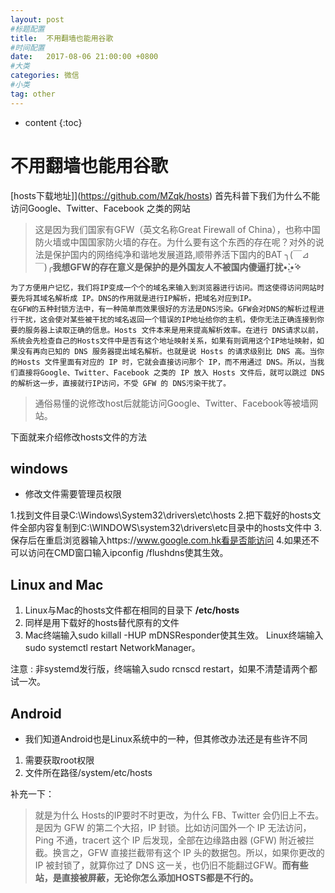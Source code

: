 ```yaml
---
layout: post
#标题配置
title:  不用翻墙也能用谷歌
#时间配置
date:   2017-08-06 21:00:00 +0800
#大类
categories: 微信
#小类
tag: other
---
```

* content
{:toc}


# 不用翻墙也能用谷歌
[hosts下载地址]](https://github.com/MZqk/hosts)
首先科普下我们为什么不能访问Google、Twitter、Facebook 之类的网站

>这是因为我们国家有GFW（英文名称Great Firewall of China），也称中国防火墙或中国国家防火墙的存在。为什么要有这个东西的存在呢？对外的说法是保护国内的网络纯净和谐地发展道路,顺带养活下国内的BAT
╮(￣⊿￣)╭**我想GFW的存在意义是保护的是外国友人不被国内傻逼打扰•̀.̫•́✧**

```
为了方便用户记忆，我们将IP变成一个个的域名来输入到浏览器进行访问。而这使得访问网站时要先将其域名解析成 IP。DNS的作用就是进行IP解析，把域名对应到IP。
在GFW的五种封锁方法中，有一种简单而效果很好的方法是DNS污染。GFW会对DNS的解析过程进行干扰，这会使对某些被干扰的域名返回一个错误的IP地址给你的主机，使你无法正确连接到你要的服务器上读取正确的信息。Hosts 文件本来是用来提高解析效率。在进行 DNS请求以前，系统会先检查自己的Hosts文件中是否有这个地址映射关系，如果有则调用这个IP地址映射，如果没有再向已知的 DNS 服务器提出域名解析。也就是说 Hosts 的请求级别比 DNS 高。当你的Hosts 文件里面有对应的 IP 时，它就会直接访问那个 IP，而不用通过 DNS。所以，当我们直接将Google、Twitter、Facebook 之类的 IP 放入 Hosts 文件后，就可以跳过 DNS的解析这一步，直接就行IP访问，不受 GFW 的 DNS污染干扰了。
```


>通俗易懂的说修改host后就能访问Google、Twitter、Facebook等被墙网站。

下面就来介绍修改hosts文件的方法
## windows

* 修改文件需要管理员权限

1.找到文件目录C:\Windows\System32\drivers\etc\hosts
2.把下载好的hosts文件全部内容复制到C:\WINDOWS\system32\drivers\etc目录中的hosts文件中
3.保存后在重启浏览器输入https://www.google.com.hk看是否能访问
4.如果还不可以访问在CMD窗口输入ipconfig /flushdns使其生效。

## Linux and Mac
1. Linux与Mac的hosts文件都在相同的目录下 **/etc/hosts**
2. 同样是用下载好的hosts替代原有的文件
3. Mac终端输入sudo killall -HUP mDNSResponder使其生效。
   Linux终端输入sudo systemctl restart NetworkManager。

注意 : 非systemd发行版，终端输入sudo rcnscd restart，如果不清楚请两个都试一次。

## Android

* 我们知道Android也是Linux系统中的一种，但其修改办法还是有些许不同

1. 需要获取root权限 
2. 文件所在路径/system/etc/hosts


补充一下：
>就是为什么 Hosts的IP要时不时更改，为什么 FB、Twitter 会仍旧上不去。是因为 GFW 的第二个大招，IP 封锁。比如访问国外一个 IP 无法访问，Ping 不通，tracert 这个 IP 后发现，全部在边缘路由器 (GFW) 附近被拦截。换言之，GFW 直接拦截带有这个 IP 头的数据包。所以，如果你更改的 IP 被封锁了，就算你过了 DNS 这一关，也仍旧不能翻过GFW。**而有些站，是直接被屏蔽，无论你怎么添加HOSTS都是不行的。**